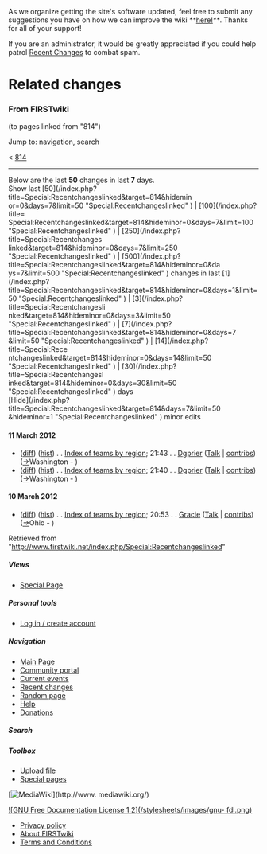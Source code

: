 As we organize getting the site's software updated, feel free to submit any
suggestions you have on how we can improve the wiki
_**_[here!](/index.php/User:Hallry/Suggestions "User:Hallry/Suggestions"
)_**_. Thanks for all of your support!

If you are an administrator, it would be greatly appreciated if you could help
patrol [Recent Changes](/index.php/Special:Recentchanges
"Special:Recentchanges" ) to combat spam.

# Related changes

### From FIRSTwiki

(to pages linked from "814")

Jump to: navigation, search

&lt; [814](/index.php?title=814&redirect=no "814" )  

* * *

Below are the last **50** changes in last **7** days.  
Show last [50](/index.php?title=Special:Recentchangeslinked&target=814&hidemin
or=0&days=7&limit=50 "Special:Recentchangeslinked" ) | [100](/index.php?title=
Special:Recentchangeslinked&target=814&hideminor=0&days=7&limit=100
"Special:Recentchangeslinked" ) | [250](/index.php?title=Special:Recentchanges
linked&target=814&hideminor=0&days=7&limit=250 "Special:Recentchangeslinked" )
| [500](/index.php?title=Special:Recentchangeslinked&target=814&hideminor=0&da
ys=7&limit=500 "Special:Recentchangeslinked" ) changes in last [1](/index.php?
title=Special:Recentchangeslinked&target=814&hideminor=0&days=1&limit=50
"Special:Recentchangeslinked" ) | [3](/index.php?title=Special:Recentchangesli
nked&target=814&hideminor=0&days=3&limit=50 "Special:Recentchangeslinked" ) | 
[7](/index.php?title=Special:Recentchangeslinked&target=814&hideminor=0&days=7
&limit=50 "Special:Recentchangeslinked" ) | [14](/index.php?title=Special:Rece
ntchangeslinked&target=814&hideminor=0&days=14&limit=50
"Special:Recentchangeslinked" ) | [30](/index.php?title=Special:Recentchangesl
inked&target=814&hideminor=0&days=30&limit=50 "Special:Recentchangeslinked" )
days  
[Hide](/index.php?title=Special:Recentchangeslinked&target=814&days=7&limit=50
&hideminor=1 "Special:Recentchangeslinked" ) minor edits

#### 11 March 2012

  * ([diff](/index.php?title=Index_of_teams_by_region&curid=945&diff=93599&oldid=93598 "Index of teams by region" )) ([hist](/index.php?title=Index_of_teams_by_region&curid=945&action=history "Index of teams by region" )) . . [Index of teams by region](/index.php/Index_of_teams_by_region "Index of teams by region" ); 21:43 . . [Dgprier](/index.php?title=User:Dgprier&action=edit "User:Dgprier" ) ([Talk](/index.php/User_talk:Dgprier "User talk:Dgprier" ) | [contribs](/index.php?title=Special:Contributions&target=Dgprier "Special:Contributions" )) ([→](/index.php/Index_of_teams_by_region#Washington "Index of teams by region" )Washington - )
  * ([diff](/index.php?title=Index_of_teams_by_region&curid=945&diff=93598&oldid=93481 "Index of teams by region" )) ([hist](/index.php?title=Index_of_teams_by_region&curid=945&action=history "Index of teams by region" )) . . [Index of teams by region](/index.php/Index_of_teams_by_region "Index of teams by region" ); 21:40 . . [Dgprier](/index.php?title=User:Dgprier&action=edit "User:Dgprier" ) ([Talk](/index.php/User_talk:Dgprier "User talk:Dgprier" ) | [contribs](/index.php?title=Special:Contributions&target=Dgprier "Special:Contributions" )) ([→](/index.php/Index_of_teams_by_region#Washington "Index of teams by region" )Washington - )

#### 10 March 2012

  * ([diff](/index.php?title=Index_of_teams_by_region&curid=945&diff=93481&oldid=90450 "Index of teams by region" )) ([hist](/index.php?title=Index_of_teams_by_region&curid=945&action=history "Index of teams by region" )) . . [Index of teams by region](/index.php/Index_of_teams_by_region "Index of teams by region" ); 20:53 . . [Gracie](/index.php/User:Gracie "User:Gracie" ) ([Talk](/index.php/User_talk:Gracie "User talk:Gracie" ) | [contribs](/index.php?title=Special:Contributions&target=Gracie "Special:Contributions" )) ([→](/index.php/Index_of_teams_by_region#Ohio "Index of teams by region" )Ohio - )

Retrieved from
"<http://www.firstwiki.net/index.php/Special:Recentchangeslinked>"

##### Views

  * [Special Page](/index.php/Special:Recentchangeslinked/814)

##### Personal tools

  * [Log in / create account](/index.php?title=Special:Userlogin&returnto=Special:Recentchangeslinked)

[](/index.php/Main_Page "Main Page" )

##### Navigation

  * [Main Page](/index.php/Main_Page)
  * [Community portal](/index.php/FIRSTwiki:Community_portal)
  * [Current events](/index.php/Current_events)
  * [Recent changes](/index.php/Special:Recentchanges)
  * [Random page](/index.php/Special:Random)
  * [Help](/index.php/FIRSTwiki:Help)
  * [Donations](/index.php/FIRSTwiki:Site_support)

##### Search



##### Toolbox

  * [Upload file](/index.php/Special:Upload)
  * [Special pages](/index.php/Special:Specialpages)

[![MediaWiki](/skins/common/images/poweredby_mediawiki_88x31.png)](http://www.
mediawiki.org/)

[![GNU Free Documentation License 1.2](/stylesheets/images/gnu-
fdl.png)](http://www.gnu.org/copyleft/fdl.html)

  * [Privacy policy](/index.php/FIRSTwiki:Privacy_policy "FIRSTwiki:Privacy policy" )
  * [About FIRSTwiki](/index.php/FIRSTwiki:About "FIRSTwiki:About" )
  * [Terms and Conditions](/index.php/FIRSTwiki:Terms_and_conditions "FIRSTwiki:Terms and conditions" )

